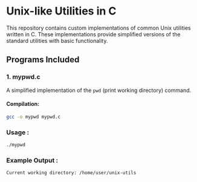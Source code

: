 # Unix-like Utilities in C

This repository contains custom implementations of common Unix utilities written in C. These implementations provide simplified versions of the standard utilities with basic functionality.

## Programs Included

### 1. mypwd.c

A simplified implementation of the `pwd` (print working directory) command.

#### Compilation:
```bash
gcc -o mypwd mypwd.c
```

### Usage : 

``` bash
./mypwd
```

### Example Output : 
```bash
Current working directory: /home/user/unix-utils
```
